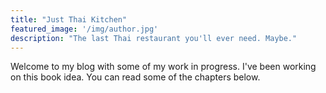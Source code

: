 ```yaml
---
title: "Just Thai Kitchen"
featured_image: '/img/author.jpg'
description: "The last Thai restaurant you'll ever need. Maybe."
---
```

Welcome to my blog with some of my work in progress. I've been working on this book idea. You can read some of the chapters below.